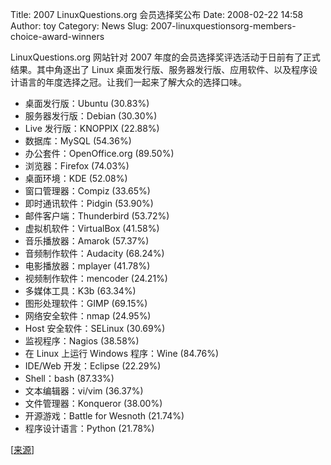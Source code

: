 Title: 2007 LinuxQuestions.org 会员选择奖公布
Date: 2008-02-22 14:58
Author: toy
Category: News
Slug: 2007-linuxquestionsorg-members-choice-award-winners

LinuxQuestions.org 网站针对 2007
年度的会员选择奖评选活动于日前有了正式结果。其中角逐出了 Linux
桌面发行版、服务器发行版、应用软件、以及程序设计语言的年度选择之冠。让我们一起来了解大众的选择口味。

-   桌面发行版：Ubuntu (30.83%)
-   服务器发行版：Debian (30.30%)
-   Live 发行版：KNOPPIX (22.88%)
-   数据库：MySQL (54.36%)
-   办公套件：OpenOffice.org (89.50%)
-   浏览器：Firefox (74.03%)
-   桌面环境：KDE (52.08%)
-   窗口管理器：Compiz (33.65%)
-   即时通讯软件：Pidgin (53.90%)
-   邮件客户端：Thunderbird (53.72%)
-   虚拟机软件：VirtualBox (41.58%)
-   音乐播放器：Amarok (57.37%)
-   音频制作软件：Audacity (68.24%)
-   电影播放器：mplayer (41.78%)
-   视频制作软件：mencoder (24.21%)
-   多媒体工具：K3b (63.34%)
-   图形处理软件：GIMP (69.15%)
-   网络安全软件：nmap (24.95%)
-   Host 安全软件：SELinux (30.69%)
-   监视程序：Nagios (38.58%)
-   在 Linux 上运行 Windows 程序：Wine (84.76%)
-   IDE/Web 开发：Eclipse (22.29%)
-   Shell：bash (87.33%)
-   文本编辑器：vi/vim (36.37%)
-   文件管理器：Konqueror (38.00%)
-   开源游戏：Battle for Wesnoth (21.74%)
-   程序设计语言：Python (21.78%)

[[来源](http://www.linuxquestions.org/questions/linux-news-59/2007-linuxquestions.org-members-choice-award-winners-622825/)]

